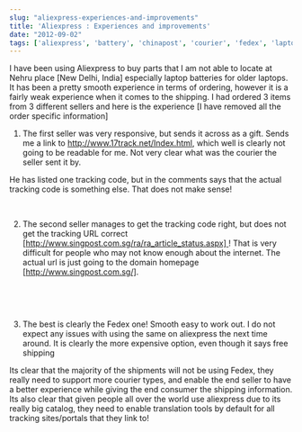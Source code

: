 ```yaml
---
slug: "aliexpress-experiences-and-improvements"
title: 'Aliexpress : Experiences and improvements'
date: "2012-09-02"
tags: ['aliexpress', 'battery', 'chinapost', 'courier', 'fedex', 'laptop', 'marketplace', 'singpost']
---
```

I have been using Aliexpress to buy parts that I am not able to locate at Nehru place [New Delhi, India] especially laptop batteries for older laptops. It has been a pretty smooth experience in terms of ordering, however it is a fairly weak experience when it comes to the shipping. I had ordered 3 items from 3 different sellers and here is the experience [I have removed all the order specific information]

1. The first seller was very responsive, but sends it across as a gift. Sends me a link to http://www.17track.net/Index.html, which well is clearly not going to be readable for me. Not very clear what was the courier the seller sent it by.

He has listed one tracking code, but in the comments says that the actual tracking code is something else. That does not make sense!



 



2. The second seller manages to get the tracking code right, but does not get the tracking URL correct [http://www.singpost.com.sg/ra/ra_article_status.aspx] ! That is very difficult for people who may not know enough about the internet. The actual url is just going to the domain homepage [http://www.singpost.com.sg/].



 



 

3. The best is clearly the Fedex one! Smooth easy to work out. I do not expect any issues with using the same on aliexpress the next time around. It is clearly the more expensive option, even though it says free shipping

Its clear that the majority of the shipments will not be using Fedex, they really need to support more courier types, and enable the end seller to have a better experience while giving the end consumer the shipping information. Its also clear that given people all over the world use aliexpress due to its really big catalog, they need to enable translation tools by default for all tracking sites/portals that they link to!
